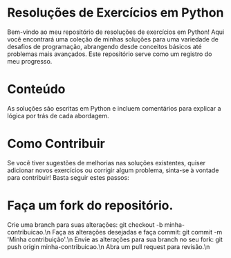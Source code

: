 # Resoluções de Exercícios em Python
Bem-vindo ao meu repositório de resoluções de exercícios em Python! Aqui você encontrará uma coleção de minhas soluções para uma variedade de desafios de programação, abrangendo desde conceitos básicos até problemas mais avançados. Este repositório serve como um registro do meu progresso.

# Conteúdo
As soluções são escritas em Python e incluem comentários para explicar a lógica por trás de cada abordagem.

# Como Contribuir
Se você tiver sugestões de melhorias nas soluções existentes, quiser adicionar novos exercícios ou corrigir algum problema, sinta-se à vontade para contribuir! Basta seguir estes passos:

# Faça um fork do repositório.
Crie uma branch para suas alterações: git checkout -b minha-contribuicao.\n
Faça as alterações desejadas e faça commit: git commit -m 'Minha contribuição'.\n
Envie as alterações para sua branch no seu fork: git push origin minha-contribuicao.\n
Abra um pull request para revisão.\n

